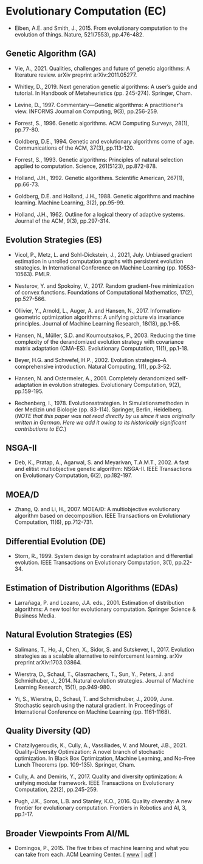 # Evolutionary Computation (EC)

* Eiben, A.E. and Smith, J., 2015. From evolutionary computation to the evolution of things. Nature, 521(7553), pp.476-482.

## Genetic Algorithm (GA)

* Vie, A., 2021. Qualities, challenges and future of genetic algorithms: A literature review. arXiv preprint arXiv:2011.05277.

* Whitley, D., 2019. Next generation genetic algorithms: A user’s guide and tutorial. In Handbook of Metaheuristics (pp. 245-274). Springer, Cham.

* Levine, D., 1997. Commentary—Genetic algorithms: A practitioner's view. INFORMS Journal on Computing, 9(3), pp.256-259.

* Forrest, S., 1996. Genetic algorithms. ACM Computing Surveys, 28(1), pp.77-80.

* Goldberg, D.E., 1994. Genetic and evolutionary algorithms come of age. Communications of the ACM, 37(3), pp.113-120.

* Forrest, S., 1993. Genetic algorithms: Principles of natural selection applied to computation. Science, 261(5123), pp.872-878.

* Holland, J.H., 1992. Genetic algorithms. Scientific American, 267(1), pp.66-73.

* Goldberg, D.E. and Holland, J.H., 1988. Genetic algorithms and machine learning. Machine Learning, 3(2), pp.95-99.

* Holland, J.H., 1962. Outline for a logical theory of adaptive systems. Journal of the ACM, 9(3), pp.297-314.

## Evolution Strategies (ES)

* Vicol, P., Metz, L. and Sohl-Dickstein, J., 2021, July. Unbiased gradient estimation in unrolled computation graphs with persistent evolution strategies. In International Conference on Machine Learning (pp. 10553-10563). PMLR.

* Nesterov, Y. and Spokoiny, V., 2017. Random gradient-free minimization of convex functions. Foundations of Computational Mathematics, 17(2), pp.527-566.

* Ollivier, Y., Arnold, L., Auger, A. and Hansen, N., 2017. Information-geometric optimization algorithms: A unifying picture via invariance principles. Journal of Machine Learning Research, 18(18), pp.1-65.

* Hansen, N., Müller, S.D. and Koumoutsakos, P., 2003. Reducing the time complexity of the derandomized evolution strategy with covariance matrix adaptation (CMA-ES). Evolutionary Computation, 11(1), pp.1-18.

* Beyer, H.G. and Schwefel, H.P., 2002. Evolution strategies–A comprehensive introduction. Natural Computing, 1(1), pp.3-52.

* Hansen, N. and Ostermeier, A., 2001. Completely derandomized self-adaptation in evolution strategies. Evolutionary Computation, 9(2), pp.159-195.

* Rechenberg, I., 1978. Evolutionsstrategien. In Simulationsmethoden in der Medizin und Biologie (pp. 83-114). Springer, Berlin, Heidelberg. (*NOTE that this paper was not read directly by us since it was originally written in German. Here we add it owing to its historically significant contributions to EC.*)

## NSGA-II

* Deb, K., Pratap, A., Agarwal, S. and Meyarivan, T.A.M.T., 2002. A fast and elitist multiobjective genetic algorithm: NSGA-II. IEEE Transactions on Evolutionary Computation, 6(2), pp.182-197.

## MOEA/D

* Zhang, Q. and Li, H., 2007. MOEA/D: A multiobjective evolutionary algorithm based on decomposition. IEEE Transactions on Evolutionary Computation, 11(6), pp.712-731.

## Differential Evolution (DE)

* Storn, R., 1999. System design by constraint adaptation and differential evolution. IEEE Transactions on Evolutionary Computation, 3(1), pp.22-34.

## Estimation of Distribution Algorithms (EDAs)

* Larrañaga, P. and Lozano, J.A. eds., 2001. Estimation of distribution algorithms: A new tool for evolutionary computation. Springer Science & Business Media.

## Natural Evolution Strategies (ES)

* Salimans, T., Ho, J., Chen, X., Sidor, S. and Sutskever, I., 2017. Evolution strategies as a scalable alternative to reinforcement learning. arXiv preprint arXiv:1703.03864.

* Wierstra, D., Schaul, T., Glasmachers, T., Sun, Y., Peters, J. and Schmidhuber, J., 2014. Natural evolution strategies. Journal of Machine Learning Research, 15(1), pp.949-980.

* Yi, S., Wierstra, D., Schaul, T. and Schmidhuber, J., 2009, June. Stochastic search using the natural gradient. In Proceedings of International Conference on Machine Learning (pp. 1161-1168).

## Quality Diversity (QD)

* Chatzilygeroudis, K., Cully, A., Vassiliades, V. and Mouret, J.B., 2021. Quality-Diversity Optimization: A novel branch of stochastic optimization. In Black Box Optimization, Machine Learning, and No-Free Lunch Theorems (pp. 109-135). Springer, Cham.

* Cully, A. and Demiris, Y., 2017. Quality and diversity optimization: A unifying modular framework. IEEE Transactions on Evolutionary Computation, 22(2), pp.245-259.

* Pugh, J.K., Soros, L.B. and Stanley, K.O., 2016. Quality diversity: A new frontier for evolutionary computation. Frontiers in Robotics and AI, 3, pp.1-17.

## Broader Viewpoints From AI/ML

* Domingos, P., 2015. The five tribes of machine learning and what you can take from each. ACM Learning Center. [ [www](https://learning.acm.org/techtalks/machinelearning) | [pdf](https://learning.acm.org/binaries/content/assets/leaning-center/webinar-slides/2015/five-tribes-ml_112415.pdf) ]

